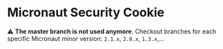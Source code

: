 # Micronaut Security Cookie #

:warning: **The master branch is not used anymore**. Checkout branches for each specific Micronaut minor version: `2.1.x`, `2.0.x`, `1.3.x`,...
